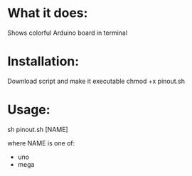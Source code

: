 What it does:
===
Shows colorful Arduino board in terminal

Installation:
===

Download script and make it executable
chmod +x pinout.sh

Usage:
===

sh pinout.sh [NAME]

where NAME is one of:
 - uno
 - mega
